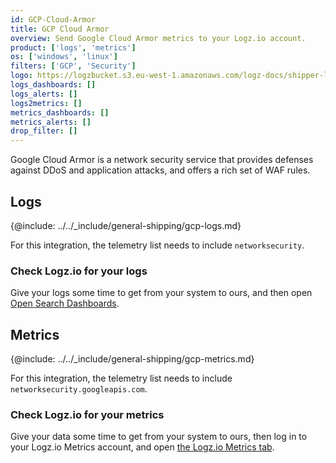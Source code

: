 ```yaml
---
id: GCP-Cloud-Armor
title: GCP Cloud Armor
overview: Send Google Cloud Armor metrics to your Logz.io account.
product: ['logs', 'metrics']
os: ['windows', 'linux']
filters: ['GCP', 'Security']
logo: https://logzbucket.s3.eu-west-1.amazonaws.com/logz-docs/shipper-logos/cloudarmor.png
logs_dashboards: []
logs_alerts: []
logs2metrics: []
metrics_dashboards: []
metrics_alerts: []
drop_filter: []
---
```




Google Cloud Armor is a network security service that provides defenses against DDoS and application attacks, and offers a rich set of WAF rules.  

## Logs

{@include: ../../_include/general-shipping/gcp-logs.md}  

For this integration, the telemetry list needs to include `networksecurity`.

### Check Logz.io for your logs

Give your logs some time to get from your system to ours, and then open [Open Search Dashboards](https://app.logz.io/#/dashboard/osd).

## Metrics

{@include: ../../_include/general-shipping/gcp-metrics.md}

For this integration, the telemetry list needs to include `networksecurity.googleapis.com`.

### Check Logz.io for your metrics

Give your data some time to get from your system to ours, then log in to your Logz.io Metrics account, and open [the Logz.io Metrics tab](https://app.logz.io/#/dashboard/metrics/).